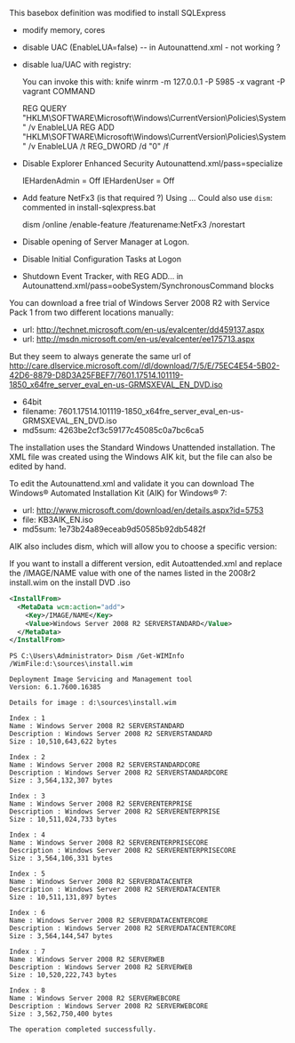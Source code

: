 This basebox definition was modified to install SQLExpress
* modify memory, cores
* disable UAC (EnableLUA=false) -- in Autounattend.xml - not working ?

    <!-- DL: Turn off LUA/UAC Still not working ?-->
    <!-- 
        <settings pass="offlineServicing">
            <component name="Microsoft-Windows-LUA-Settings" processorArchitecture="amd64" publicKeyToken="31bf3856ad364e35" language="neutral" versionScope="nonSxS" xmlns:wcm="http://schemas.microsoft.com/WMIConfig/2002/State" xmlns:xsi="http://www.w3.org/2001/XMLSchema-instance">
                <EnableLUA>false</EnableLUA>
            </component>
        </settings>
     -->

* disable lua/UAC with registry: 

    You can invoke this with:
    knife winrm -m 127.0.0.1 -P 5985 -x vagrant -P vagrant COMMAND

    REG QUERY "HKLM\SOFTWARE\Microsoft\Windows\CurrentVersion\Policies\System" /v EnableLUA
    REG ADD "HKLM\SOFTWARE\Microsoft\Windows\CurrentVersion\Policies\System" /v EnableLUA /t REG_DWORD /d "0" /f

* Disable Explorer Enhanced Security Autounattend.xml/pass=specialize

    IEHardenAdmin = Off
    IEHardenUser = Off

* Add feature NetFx3 (is that required ?) 
    Using <servicing><package>...
    Could also use `dism`: commented in install-sqlexpress.bat

    dism /online /enable-feature /featurename:NetFx3 /norestart

* Disable opening of Server Manager at Logon.
* Disable Initial Configuration Tasks at Logon
* Shutdown Event Tracker, with REG ADD... in  Autounattend.xml/pass=oobeSystem/SynchronousCommand blocks

You can download a free trial of Windows Server 2008 R2 with Service Pack 1 from two different locations manually:

* url: http://technet.microsoft.com/en-us/evalcenter/dd459137.aspx
* url: http://msdn.microsoft.com/en-us/evalcenter/ee175713.aspx

But they seem to always generate the same url of http://care.dlservice.microsoft.com//dl/download/7/5/E/75EC4E54-5B02-42D6-8879-D8D3A25FBEF7/7601.17514.101119-1850_x64fre_server_eval_en-us-GRMSXEVAL_EN_DVD.iso

* 64bit
* filename: 7601.17514.101119-1850_x64fre_server_eval_en-us-GRMSXEVAL_EN_DVD.iso
* md5sum: 4263be2cf3c59177c45085c0a7bc6ca5  


The installation uses the Standard Windows Unattended installation. The XML file was created using the Windows AIK kit, but the file can also be edited by hand.

To edit the Autounattend.xml and validate it you can download The Windows® Automated Installation Kit (AIK) for Windows® 7:

* url: http://www.microsoft.com/download/en/details.aspx?id=5753
* file: KB3AIK_EN.iso
* md5sum: 1e73b24a89eceab9d50585b92db5482f

AIK also includes dism, which will allow you to choose a specific version:

If you want to install a different version, edit Autoattended.xml and replace the /IMAGE/NAME value with
one of the names listed in the 2008r2 install.wim on the install DVD .iso


```xml
<InstallFrom>
  <MetaData wcm:action="add">
    <Key>/IMAGE/NAME</Key>
    <Value>Windows Server 2008 R2 SERVERSTANDARD</Value>
  </MetaData>
</InstallFrom>
```


```
PS C:\Users\Administrator> Dism /Get-WIMInfo /WimFile:d:\sources\install.wim

Deployment Image Servicing and Management tool
Version: 6.1.7600.16385

Details for image : d:\sources\install.wim

Index : 1
Name : Windows Server 2008 R2 SERVERSTANDARD
Description : Windows Server 2008 R2 SERVERSTANDARD
Size : 10,510,643,622 bytes

Index : 2
Name : Windows Server 2008 R2 SERVERSTANDARDCORE
Description : Windows Server 2008 R2 SERVERSTANDARDCORE
Size : 3,564,132,307 bytes

Index : 3
Name : Windows Server 2008 R2 SERVERENTERPRISE
Description : Windows Server 2008 R2 SERVERENTERPRISE
Size : 10,511,024,733 bytes

Index : 4
Name : Windows Server 2008 R2 SERVERENTERPRISECORE
Description : Windows Server 2008 R2 SERVERENTERPRISECORE
Size : 3,564,106,331 bytes

Index : 5
Name : Windows Server 2008 R2 SERVERDATACENTER
Description : Windows Server 2008 R2 SERVERDATACENTER
Size : 10,511,131,897 bytes

Index : 6
Name : Windows Server 2008 R2 SERVERDATACENTERCORE
Description : Windows Server 2008 R2 SERVERDATACENTERCORE
Size : 3,564,144,547 bytes

Index : 7
Name : Windows Server 2008 R2 SERVERWEB
Description : Windows Server 2008 R2 SERVERWEB
Size : 10,520,222,743 bytes

Index : 8
Name : Windows Server 2008 R2 SERVERWEBCORE
Description : Windows Server 2008 R2 SERVERWEBCORE
Size : 3,562,750,400 bytes

The operation completed successfully.
```

